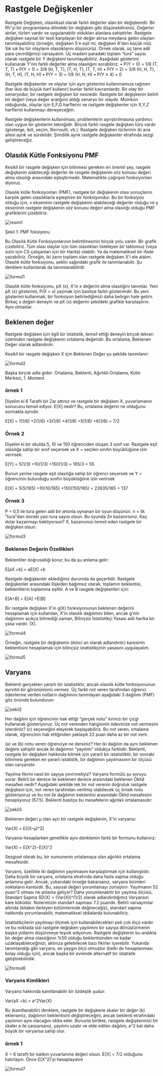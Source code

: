 # Rastgele Değişkenler
Rastgele Değişken, olasılıksal olarak farklı değerler alan bir değişkendir. Bir RV'yi bir programlama dilindeki bir değişken gibi düşünebilirsiniz. Değerler alırlar, türleri vardır ve uygulanabilir oldukları alanlara sahiptirler. Rastgele değişken sayısal bir testi karşılayan bir değer alırsa meydana gelen olayları tanımlayabiliriz 
(örneğin, değişken 5'e eşit mi, değişken 8'den küçük mü). Sık sık bu tür olayların olasılıklarını düşünürüz.
Örnek olarak, üç tane adil para çevirdiğimizi varsayalım. Üç madeni paradaki toplam “tura” sayısı olarak rastgele bir Y değişkeni tanımlayabiliriz. Aşağıdaki gösterimi kullanarak Y'nin farklı değerler alma olasılığını sorabiliriz:
• P(Y = 0) = 1/8 (T, T, T)
• P(Y = 1) = 3/8 (H, T, T), (T, H, T), (T, T, H)
• P(Y = 2) = 3/8 (H, H, T), (H, T, H), (T, H, H)
• P(Y = 3) = 1/8 (H, H, H)
• P(Y ≥ 4) = 0

Rastgele değişkenler ve olaylar için aynı gösterimi kullanmamıza rağmen (her ikisi de büyük harf kullanır) bunlar farklı kavramlardır. Bir olay bir senaryodur, bir rastgele değişken bir nesnedir. Rastgele bir değişkenin belirli bir değeri (veya değer aralığını) aldığı senaryo bir olaydır. Mümkün olduğunda, olaylar için E,F,G harflerini ve rastgele değişkenler için X,Y,Z harflerini kullanmayı deneyeceğim.

Rastgele değişkenlerin kullanılması, problemlerin ayrıştırılmasına yardımcı olan uygun bir gösterim tekniğidir. Birçok farklı rasgele değişken türü vardır (gösterge, ikili, seçim, Bernoulli, vb.). Rastgele değişken türlerinin iki ana ailesi ayrık ve süreklidir. Şimdilik ayrık rastgele değişkenler etrafında sezgi geliştireceğiz.

## Olasılık Kütle Fonksiyonu PMF
Kesikli bir rasgele değişken için bilinmesi gereken en önemli şey, rasgele değişkenin alabileceği değerler ile rasgele değişkenin söz konusu değeri alma olasılığı arasındaki eşleştirmedir. Matematikte çağrışım fonksiyonları diyoruz.

Olasılık kütle fonksiyonları (PMF), rastgele bir değişkenin olası sonuçlarını karşılık gelen olasılıklarla eşleştiren bir fonksiyondur. Bu bir fonksiyon olduğu için, x ekseninin rastgele değişkenin alabileceği değerler olduğu ve y ekseninin rastgele değişkenin söz konusu değeri alma olasılığı olduğu PMF grafiklerini çizebiliriz:

![resim1](https://raw.githubusercontent.com/suhap/Probability/master/resource/4-1.png)

Şekil 1: PMF foksiyonu

Bu Olasılık Kütle Fonksiyonlarının belirtilmesinin birçok yolu vardır. Bir grafik çizebiliriz. Tüm olası olaylar için tüm olasılıkları listeleyen bir tablomuz (veya sizin için CS çalışanları için bir Harita) olabilir. Ya da matematiksel bir ifade yazabiliriz. Örneğin, iki zarın toplamı olan rastgele değişken X'i ele alalım. Olasılık kütle fonksiyonu, şeklin sağındaki grafik ile tanımlanabilir. Şu denklem kullanılarak da tanımlanabilirdi:

![formul1](https://raw.githubusercontent.com/suhap/Probability/master/resource/4f-1.png)

Olasılık kütle fonksiyonu, pX (x), X'in x değerini alma olasılığını tanımlar. Yeni pX (x) gösterimi, P(X = x) yazmak için basitçe farklı gösterimdir. Bu yeni gösterimi kullanmak, bir fonksiyon belirlediğimizi daha belirgin hale getirir. Birkaç x değeri deneyin ve pX (x) değerini şekildeki grafikle karşılaştırın. Aynı olmalılar.

## Beklenen değer
Rastgele değişken için ilgili bir istatistik, temsil ettiği deneyin birçok tekrarı üzerinden rastgele değişkenin ortalama değeridir. Bu ortalama, Beklenen Değer olarak adlandırılır.

Kesikli bir rasgele değişken X için Beklenen Değer şu şekilde tanımlanır:

![formul2](https://raw.githubusercontent.com/suhap/Probability/master/resource/4f-2.png)

Başka birçok adla gider: Ortalama, Beklenti, Ağırlıklı Ortalama, Kütle Merkezi, 1. Moment.

### örnek 1
Diyelim ki 6 Taraflı bir Zar attınız ve rastgele bir değişken X, yuvarlamanın sonucunu temsil ediyor. E[X] nedir?
Bu, ortalama değerin ne olduğunu sormakla aynıdır.

E[X] = 1(1/6) +2(1/6) +3(1/6) +4(1/6) +5(1/6) +6(1/6) = 7/2

### Örnek 2
Diyelim ki bir okulda 5, 10 ve 150 öğrenciden oluşan 3 sınıf var. Rastgele eşit olasılığa sahip bir sınıf seçersek ve X = seçilen sınıfın büyüklüğüne izin verirsek:

E[Y] = 5(1/3) +10(1/3) +150(1/3) = 165/3 = 55

Bunun yerine rasgele eşit olasılığa sahip bir öğrenci seçersek ve Y = öğrencinin bulunduğu sınıfın büyüklüğüne izin verirsek

E[X] = 5(5/165) +10(10/165) +150(150/165) = 22635/165 = 137

### Örnek 3
P = 0,5 ile tura gelen adil bir jetonla oynanan bir oyun düşünün. n = ilk "tura"dan önceki yazı tura sayısı olsun. Bu oyunda 2n kazanırsınız. Kaç dolar kazanmayı bekliyorsun? X, kazancınızı temsil eden rastgele bir değişken olsun.

![formul3](https://raw.githubusercontent.com/suhap/Probability/master/resource/4f-3.png)

### Beklenen Değerin Özellikleri

Beklentiler doğrusallığı korur, bu da şu anlama gelir:

E[aX +b] = aE[X] +b

Rastgele değişkenler eklediğiniz durumda da geçerlidir. Rastgele değişkenler arasındaki ilişkiden bağımsız olarak, toplamın beklentisi, beklentilerin toplamına eşittir. A ve B rasgele değişkenleri için:

E[A+B] = E[A] +E[B]

Bir rastgele değişken X'in g(X) fonksiyonunun beklenen değerini hesaplamak için kullanılan, X'in olasılık dağılımını bilen, ancak g'nin dağılımını açıkça bilmediği zaman, Bilinçsiz İstatistikçi Yasası adlı harika bir yasa vardır. (X).

![formul4](https://raw.githubusercontent.com/suhap/Probability/master/resource/4f-4.png)

Örneğin, rastgele bir değişkenin (ikinci an olarak adlandırılır) karesinin beklentisini hesaplamak için bilinçsiz istatistikçinin yasasını uygulayalım.

![formul5](https://raw.githubusercontent.com/suhap/Probability/master/resource/4f-5.png)

## Varyans

Beklenti gerçekten yararlı bir istatistiktir, ancak olasılık kütle fonksiyonunun ayrıntılı bir görünümünü vermez. Üç farklı not veren tarafından öğrenci ödevlerine verilen notların dağılımını tanımlayan aşağıdaki 3 dağılımı (PMF) göz önünde bulundurun:

![sekil2](https://raw.githubusercontent.com/suhap/Probability/master/resource/4-2.png)

Her dağılım için öğrencinin hak ettiği “gerçek notu” kırmızı bir çizgi kullanarak gösteriyoruz. Üç not verenden hangisinin ödevinize not vermesini isterdiniz? (c) seçeneğini eleyerek başlayabiliriz. Bu not veren, ortalama olarak, öğrencinin hak ettiğinden yaklaşık 22 puan daha az bir not verir.

(a) ve (b) notu veren öğrenciye ne dersiniz? Her iki dağılım da aynı beklenen değere sahiptir ancak iki dağılımın “yayılımı” oldukça farklıdır. Beklenti, rastgele bir değişken hakkında bilmek için yararlı bir istatistiktir, bir sonraki bilinmesi gereken en yararlı istatistik, bir dağılımın yayılmasının bir ölçüsü olan varyanstır.

Yayılma fikrini nasıl bir sayıya çevirmeliyiz? Varyans formülü şu soruyu sorar: Belirli bir derece ile beklenen derece arasındaki beklenen Öklid mesafesi nedir? Aşağıdaki şekilde tek bir not verenin doğruluk rastgele değişkeni için, not veren tarafından verilmiş olabilecek üç örnek notu gösteriyoruz ve bu not ile dağılımın beklentisi arasındaki Öklid mesafesini hesaplıyoruz (57.5). Beklenti basitçe bu mesafelerin ağırlıklı ortalamasıdır:

![sekil3](https://raw.githubusercontent.com/suhap/Probability/master/resource/4-3.png)

Beklenen değeri µ olan ayrı bir rastgele değişkenin, X'in varyansı:

Var(X) = E[(X–µ)^2]

Varyansı hesaplarken genellikle aynı denklemin farklı bir formunu kullanırız:

Var(X) = E[X^2]−E[X]^2

Sezgisel olarak bu, bir numunenin ortalamaya olan ağırlıklı ortalama mesafesidir.

Varyans, özellikle iki dağılımın yayılmasını karşılaştırmak için kullanışlıdır. Daha büyük bir varyans, ortalama etrafında daha fazla sapma olduğu anlamına gelir. Ancak, yukarıdaki örneğe bakarsanız, varyans birimleri noktaların karesidir. Bu, sayısal değeri yorumlamayı zorlaştırır. Yayılmanın 52 puan^2 olması ne anlama geliyor? Daha yorumlanabilir bir yayılma ölçüsü, Standart Sapma SD(X) = (Var(X))^(1/2) olarak adlandırdığımız Varyansın kare köküdür. Noterimizin standart sapması 7.2 puandır. Belirli varsayımlar altında (kitabın ilerleyen bölümlerinde değineceğiz), standart sapma hakkında yorumlanabilir, matematiksel iddialarda bulunabiliriz.

İstatistikçilerin yayılmayı ölçmek için kullanabilecekleri pek çok ölçü vardır ve bu noktada sizi rastgele değişken yayılımını bir sayıya dönüştürmenin başka yollarını düşünmeye teşvik ediyorum. Rastgele değişkenin bu aralıkta bir değer alma olasılığının %50 olduğu beklentisinden ne kadar uzaklaşabileceğinizi, aklınıza gelebilecek bazı fikirler içerebilir. Yukarıda tanımlandığı gibi varyans, en yaygın ölçü olmuştur (belki de hesaplanması kolay olduğu için), ancak başka bir evrende alternatif bir istatistik geliştirebilirdik.

![formul6](https://raw.githubusercontent.com/suhap/Probability/master/resource/4f-6.png)

### Varyans Kimlikleri

Varyans hakkında kanıtlanabilir bir özdeşlik şudur:

Var(aX +b) = a^2Var(X)

Bu (kanıtlanabilir) denklem, rastgele bir değişkene skaler bir değer (b) eklerseniz, dağılımın beklentisini değiştireceğini, ancak beklenti etrafındaki yayılımın aynı olacağını iddia eder. Bununla birlikte, rastgele değişkeninizi bir skaler a ile çarparsanız, yayılımı uzatır ve elde edilen dağılım, a^2 kat daha büyük bir varyansa sahip olur.

### örnek 1
X = 6 taraflı bir kalıbın yuvarlanma değeri olsun. E[X] = 7/2 olduğunu hatırlayın. Önce E[X^2]'yi hesaplayalım

![formul7](https://raw.githubusercontent.com/suhap/Probability/master/resource/4f-7.png)
